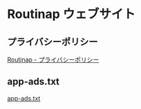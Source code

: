# Routinap ウェブサイト

## プライバシーポリシー

[Routinap - プライバシーポリシー](https://youkidkk.github.io/routinap-website/privacy-policy.html)

## app-ads.txt

[app-ads.txt](https://youkidkk.github.io/routinap-website/app-ads.txt)
